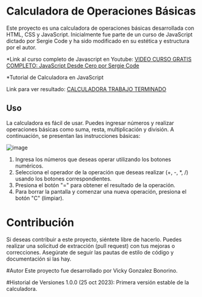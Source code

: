 # Calculadora de Operaciones Básicas

Este proyecto es una calculadora de operaciones básicas desarrollada con HTML, CSS y JavaScript. Inicialmente fue parte de un curso de JavaScript dictado por Sergie Code y ha sido modificado en su estética y estructura por el autor.

*Link al curso completo de Javascript en Youtube:
[VIDEO CURSO GRATIS COMPLETO: JavaScript Desde Cero por Sergie Code](https://youtu.be/N8Xt5rP_DUo)

*Tutorial de Calculadora en JavaScript

Link para ver resultado: [CALCULADORA TRABAJO TERMINADO](https://calculadora-tutorial-js.netlify.app/)

## Uso

La calculadora es fácil de usar. Puedes ingresar números y realizar operaciones básicas como suma, resta, multiplicación y división. A continuación, se presentan las instrucciones básicas:


![image](https://github.com/vickygbonorino/Calculadora/assets/133809417/7ed8a98c-8c2a-47f2-9987-e1ff16083481)

1. Ingresa los números que deseas operar utilizando los botones numéricos.
2. Selecciona el operador de la operación que deseas realizar (+, -, *, /) usando los botones correspondientes.
3. Presiona el botón "=" para obtener el resultado de la operación.
4. Para borrar la pantalla y comenzar una nueva operación, presiona el botón "C" (limpiar).

# Contribución
Si deseas contribuir a este proyecto, siéntete libre de hacerlo. Puedes realizar una solicitud de extracción (pull request) con tus mejoras o correcciones. Asegúrate de seguir las pautas de estilo de código y documentación si las hay.

#Autor
Este proyecto fue desarrollado por Vicky Gonzalez Bonorino.

#Historial de Versiones
1.0.0 (25 oct 2023): Primera versión estable de la calculadora.

